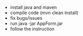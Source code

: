  - install java and maven
 - compile code (mvn clean install)
 - fix bugs/issues
 - run java -jar AppForm.jar
 - follow the instruction 
